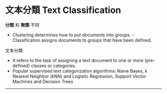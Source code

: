 # 文本分類 Text Classification


**分類** 和 **聚類** 不同

- Clustering determines how to put documents into groups. - Classification assigns documents to groups that have been defined. 



文本分類

- It refers to the task of assigning a text document to one
or more (pre-defined) classes or categories. 
- Popular supervised text categorization
algorithms: Naive Bayes, k Nearest Neighbor (kNN) and Logistic Regression, Support Vector Machines and Decision Trees




---
